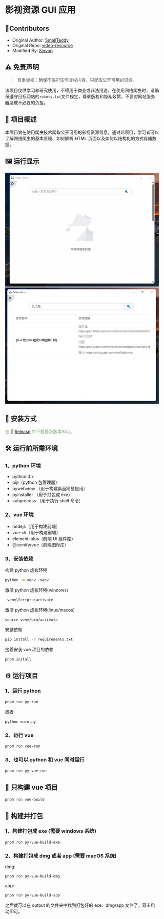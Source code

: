 # 影视资源 GUI 应用

## 🥳Contributors

- Original Author: [SmallTeddy](https://github.com/SmallTeddy)
- Original Repo: [video-resource](https://github.com/SmallTeddy/video-resource)
- Modified By: [Sinvon](https://github.com/isinvon)

## ⚠️ 免责声明

> 尊重版权：确保不侵犯任何版权内容，只爬取公开可用的资源。

该项目仅供学习和研究使用，不得用于商业或非法用途。在使用网络爬虫时，请确保遵守目标网站的`robots.txt`文件规定，尊重版权和隐私政策，不要对网站服务器造成不必要的负担。

## 🔧 项目概述

本项目旨在使用爬虫技术爬取公开可用的影视资源信息。通过此项目，学习者可以了解网络爬虫的基本原理、如何解析 HTML 页面以及如何以结构化的方式存储数据。

## 🖼️ 运行显示

<!-- 图片显示 -->

<img src="./assets/pvideo_demo_run_image_1.gif" width="800" />
<img src="./assets/pvideo_demo_run_image_2.png" width="800" />

## 🫶 安装方式

<font color="#83a57a">
在 🔗 <a href="https://github.com/isinvon/Pvideo-demo/releases">Release</a> 中下载最新版本即可。
</font>

## 🛠️ 运行前所需环境

### 1、python 环境

- python 3.x
- pip（python 包管理器）
- pywebview （用于构建桌面简易应用）
- pyinstaller （用于打包成 exe）
- subprocess （用于执行 shell 命令）

### 2、vue 环境

- nodejs（用于构建前端）
- vue-cli（用于构建前端）
- element-plus（前端 UI 组件库）
- @iconify/vue（前端图标库）

### 3、安装依赖

构建 python 虚拟环境

```bash
python -m venv .venv
```

激活 python 虚拟环境(windows)

```bash
.venv\Scripts\activate
```

激活 python 虚拟环境(linux/macos)

```
source venv/bin/activate
```



安装依赖

```bash
pip install -r requirements.txt
```

接着安装 vue 项目的依赖

```bash
pnpm install
```

## ⚙️ 运行项目

### 1、运行 python

```bash
pnpm run py-run
```

或者

```bash
python main.py
```

### 2、运行 vue

```bash
pnpm run vue-run
```

### 3、也可以 python 和 vue 同时运行

```bash
pnpm run py-vue-run
```

## 🍃 只构建 vue 项目

```bash
pnpm run vue-build
```

## 🦄 构建并打包

### 1、构建打包成 exe (需要 windows 系统)

```bash
pnpm run py-vue-build-exe
```

### 2、构建打包成 dmg 或者 app (需要 macOS 系统)

dmg:

```bash
pnpm run py-vue-build-dmg
```

app:

```bash
pnpm run py-vue-build-app
```

之后就可以在 output 的文件夹中找到打包好的 exe、dmg\app 文件了，双击启动即可。
